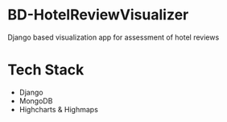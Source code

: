 # BD-HotelReviewVisualizer
Django based visualization app for assessment of hotel reviews

# Tech Stack
* Django
* MongoDB
* Highcharts & Highmaps